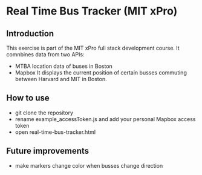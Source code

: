 # Real Time Bus Tracker (MIT xPro)
## Introduction
This exercise is part of the MIT xPro full stack development course. It comnbines data from two APIs: 
- MTBA location data of buses in Boston
- Mapbox
It displays the current position of certain busses commuting between Harvard and MIT in Boston.
## How to use
- git clone the repository
- rename example_accessToken.js and add your personal Mapbox access token
- open real-time-bus-tracker.html
## Future improvements
- make markers change color when busses change direction